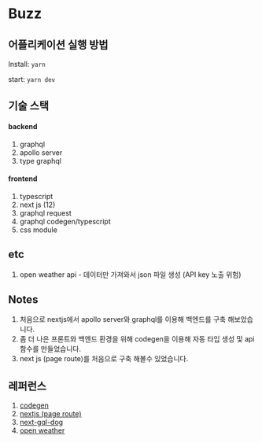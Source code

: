 # Buzz

## 어플리케이션 실행 방법

Install: `yarn`

start: `yarn dev`

## 기술 스택

#### backend

1. graphql
2. apollo server
3. type graphql

#### frontend

1. typescript
2. next js (12)
3. graphql request
4. graphql codegen/typescript
5. css module

## etc

1. open weather api - 데이터만 가져와서 json 파일 생성 (API key 노출 위험)

## Notes

1. 처음으로 nextjs에서 apollo server와 graphql를 이용해 백엔드를 구축 해보았습니다.
2. 좀 더 나은 프론트와 백엔드 환경을 위해 codegen을 이용해 자동 타입 생성 및 api 함수를 만들었습니다.
3. next js (page route)를 처음으로 구축 해볼수 있었습니다.

## 레퍼런스

1. [codegen](https://the-guild.dev/graphql/codegen/plugins/typescript/typescript)
2. [nextjs (page route)](https://nextjs.org/docs)
3. [next-gql-dog](https://github.com/jherr/next-gql-dogs)
4. [open weather](https://openweathermap.org/)

